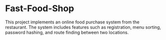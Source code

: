 # Fast-Food-Shop
This project implements an online food purchase system from the restaurant. The system includes features such as registration, menu sorting, password hashing, and route finding between two locations.
